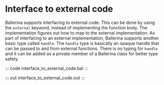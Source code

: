 # Interface to external code

Ballerina supports interfacing to external code. This can be done by using the `external` keyword, instead of implementing the function body. The implementation figures out how to map to the external implementation. As part of interfacing to an external implementation, Ballerina supports another basic type called `handle`. The `handle` type is basically an opaque handle that can be passed to and from external functions. There is no typing for `handle` and it can be added as a private member of a Ballerina class for better type safety.

::: code interface_to_external_code.bal :::

::: out interface_to_external_code.out :::
